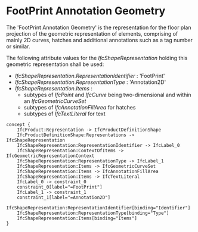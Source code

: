 FootPrint Annotation Geometry
=============================

The 'FootPrint Annotation Geometry' is the representation for the floor plan projection of the geometric representation of elements, comprising of mainly 2D curves, hatches and additional annotations such as a tag number or similar.

The following attribute values for the _IfcShapeRepresentation_ holding this geometric representation shall be used:

*  _IfcShapeRepresentation_._RepresentationIdentifier_ : 'FootPrint' 
*  _IfcShapeRepresentation_._RepresentationType_ : 'Annotation2D' 
* _IfcShapeRepresentation_._Items_ : 
    * subtypes of _IfcPoint_ and _IfcCurve_ being two-dimensional and within an _IfcGeometricCurveSet_ 
    * subtypes of _IfcAnnotationFillArea_ for hatches 
    * subtypes of _IfcTextLiteral_ for text

```
concept {
    IfcProduct:Representation -> IfcProductDefinitionShape
    IfcProductDefinitionShape:Representations -> IfcShapeRepresentation
    IfcShapeRepresentation:RepresentationIdentifier -> IfcLabel_0
    IfcShapeRepresentation:ContextOfItems -> IfcGeometricRepresentationContext
    IfcShapeRepresentation:RepresentationType -> IfcLabel_1
    IfcShapeRepresentation:Items -> IfcGeometricCurveSet
    IfcShapeRepresentation:Items -> IfcAnnotationFillArea
    IfcShapeRepresentation:Items -> IfcTextLiteral
    IfcLabel_0 -> constraint_0
    constraint_0[label="=FootPrint"]
    IfcLabel_1 -> constraint_1
    constraint_1[label="=Annotation2D"]
    IfcShapeRepresentation:RepresentationIdentifier[binding="Identifier"]
    IfcShapeRepresentation:RepresentationType[binding="Type"]
    IfcShapeRepresentation:Items[binding="Items"]
}
```

